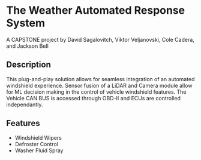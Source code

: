 # The Weather Automated Response System
A CAPSTONE project by David Sagalovitch, Viktor Veljanovski, Cole Cadera, and Jackson Bell
## Description
This plug-and-play solution allows for seamless integration of an automated windshield experience. Sensor fusion of a LiDAR and Camera module allow for ML decision making in the control of vehicle windshield features. The Vehicle CAN BUS is accessed through OBD-II and ECUs are controlled independantly.
## Features
- Windshield Wipers
- Defroster Control
- Washer Fluid Spray
